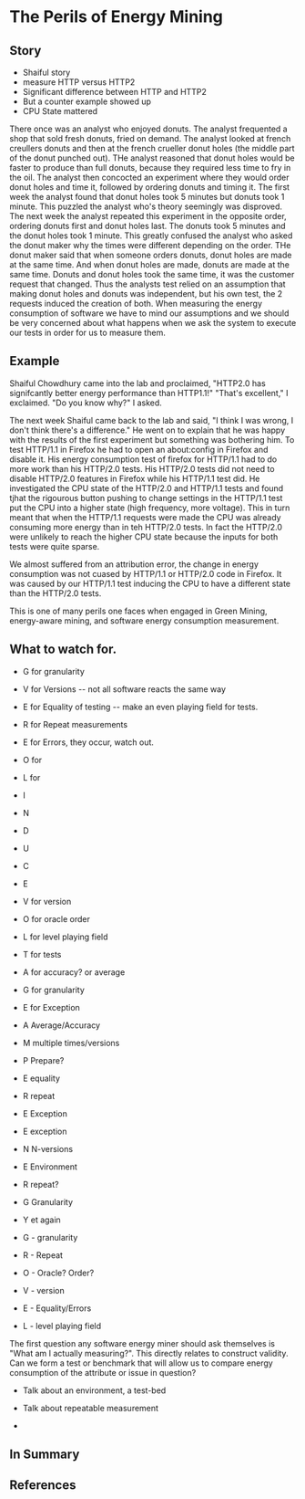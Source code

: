 # The Perils of Energy Mining

## Story

- Shaiful story
- measure HTTP versus HTTP2
- Significant difference between HTTP and HTTP2
- But a counter example showed up
- CPU State mattered

There once was an analyst who enjoyed donuts. The analyst frequented a shop that sold fresh donuts, fried on demand. 
The analyst looked at french creullers donuts and then at the french crueller donut holes (the middle part of the donut punched out).
THe analyst reasoned that donut holes would be faster to produce than full donuts, because they required less time to fry in the oil.
The analyst then concocted an experiment where they would order donut holes and time it, followed by ordering donuts and timing it.
The first week the analyst found that donut holes took 5 minutes but donuts took 1 minute. This puzzled the analyst who's theory seemingly was disproved.
The next week the analyst repeated this experiment in the opposite order, ordering donuts first and donut holes last. The donuts took 5 minutes and the donut holes took 1 minute.
This greatly confused the analyst who asked the donut maker why the times were different depending on the order. THe donut maker said that when someone orders donuts, donut holes are made at the same time. And when donut holes are made, donuts are made at the same time. Donuts and donut holes took the same time, it was the customer request that changed.
Thus the analysts test relied on an assumption that making donut holes and donuts was independent, but his own test, the 2 requests induced the creation of both.
When measuring the energy consumption of software we have to mind our assumptions and we should be very concerned about what happens when we ask the system to execute our tests in order for us to measure them.

## Example

Shaiful Chowdhury came into the lab and proclaimed, "HTTP2.0 has signifcantly better energy performance than HTTP1.1!" 
"That's excellent," I exclaimed. "Do you know why?" I asked.

The next week Shaiful came back to the lab and said, "I think I was wrong, I don't think there's a difference."
He went on to explain that he was happy with the results of the first experiment but something was bothering him. 
To test HTTP/1.1 in Firefox he had to open an about:config in Firefox and disable it. His energy consumption test 
of firefox for HTTP/1.1 had to do more work than his HTTP/2.0 tests. His HTTP/2.0 tests did not need to disable HTTP/2.0 
features in Firefox while his HTTP/1.1 test did. He investigated the CPU state of the HTTP/2.0 and HTTP/1.1 tests and found
tjhat the rigourous button pushing to change settings in the HTTP/1.1 test put the CPU into a higher state (high frequency, more voltage).
This in turn meant that when the HTTP/1.1 requests were made the CPU was already consuming more energy than in teh HTTP/2.0 tests.
In fact the HTTP/2.0 were unlikely to reach the higher CPU state because the inputs for both tests were quite sparse.

We almost suffered from an attribution error, the change in energy consumption was not cuased by HTTP/1.1 or HTTP/2.0 code in Firefox.
It was caused by our HTTP/1.1 test inducing the CPU to have a different state than the HTTP/2.0 tests. 

This is one of many perils one faces when engaged in Green Mining, energy-aware mining, and software energy consumption measurement.

## What to watch for.

* G for granularity
* V for Versions -- not all software reacts the same way
* E for Equality of testing -- make an even playing field for tests.
* R for Repeat measurements
* E for Errors, they occur, watch out.
* O for 
* L for

* I
* N
* D
* U
* C
* E

* V for version
* O for oracle order 
* L for level playing field
* T for tests
* A for accuracy? or average
* G for granularity
* E for Exception

* A Average/Accuracy
* M multiple times/versions
* P Prepare? 
* E equality
* R repeat
* E Exception

* E exception
* N N-versions
* E Environment
* R repeat?
* G Granularity
* Y et again

* G - granularity
* R - Repeat
* O - Oracle? Order?
* V - version
* E - Equality/Errors
* L - level playing field

The first question any software energy miner should ask themselves is "What am I actually measuring?". 
This directly relates to construct validity. Can we form a test or benchmark that will allow us to compare energy
consumption of the attribute or issue in question?

* Talk about an environment, a test-bed

* Talk about repeatable measurement

* 

## In Summary
 
 


## References


